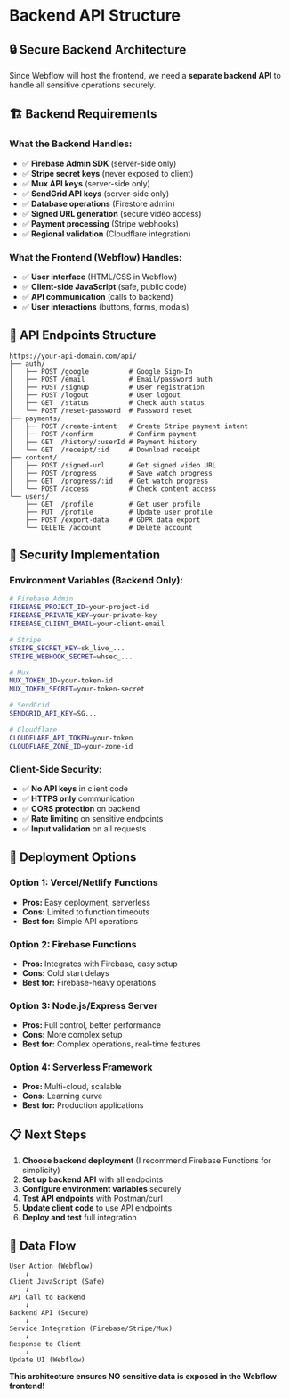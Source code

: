 # Backend API Structure

## 🔒 **Secure Backend Architecture**

Since Webflow will host the frontend, we need a **separate backend API** to handle all sensitive operations securely.

## 🏗️ **Backend Requirements**

### **What the Backend Handles:**
- ✅ **Firebase Admin SDK** (server-side only)
- ✅ **Stripe secret keys** (never exposed to client)
- ✅ **Mux API keys** (server-side only)
- ✅ **SendGrid API keys** (server-side only)
- ✅ **Database operations** (Firestore admin)
- ✅ **Signed URL generation** (secure video access)
- ✅ **Payment processing** (Stripe webhooks)
- ✅ **Regional validation** (Cloudflare integration)

### **What the Frontend (Webflow) Handles:**
- ✅ **User interface** (HTML/CSS in Webflow)
- ✅ **Client-side JavaScript** (safe, public code)
- ✅ **API communication** (calls to backend)
- ✅ **User interactions** (buttons, forms, modals)

## 📡 **API Endpoints Structure**

```
https://your-api-domain.com/api/
├── auth/
│   ├── POST /google          # Google Sign-In
│   ├── POST /email           # Email/password auth
│   ├── POST /signup          # User registration
│   ├── POST /logout          # User logout
│   ├── GET  /status          # Check auth status
│   └── POST /reset-password  # Password reset
├── payments/
│   ├── POST /create-intent   # Create Stripe payment intent
│   ├── POST /confirm         # Confirm payment
│   ├── GET  /history/:userId # Payment history
│   └── GET  /receipt/:id     # Download receipt
├── content/
│   ├── POST /signed-url      # Get signed video URL
│   ├── POST /progress        # Save watch progress
│   ├── GET  /progress/:id    # Get watch progress
│   └── POST /access          # Check content access
└── users/
    ├── GET  /profile         # Get user profile
    ├── PUT  /profile         # Update user profile
    ├── POST /export-data     # GDPR data export
    └── DELETE /account       # Delete account
```

## 🔐 **Security Implementation**

### **Environment Variables (Backend Only):**
```bash
# Firebase Admin
FIREBASE_PROJECT_ID=your-project-id
FIREBASE_PRIVATE_KEY=your-private-key
FIREBASE_CLIENT_EMAIL=your-client-email

# Stripe
STRIPE_SECRET_KEY=sk_live_...
STRIPE_WEBHOOK_SECRET=whsec_...

# Mux
MUX_TOKEN_ID=your-token-id
MUX_TOKEN_SECRET=your-token-secret

# SendGrid
SENDGRID_API_KEY=SG...

# Cloudflare
CLOUDFLARE_API_TOKEN=your-token
CLOUDFLARE_ZONE_ID=your-zone-id
```

### **Client-Side Security:**
- ✅ **No API keys** in client code
- ✅ **HTTPS only** communication
- ✅ **CORS protection** on backend
- ✅ **Rate limiting** on sensitive endpoints
- ✅ **Input validation** on all requests

## 🚀 **Deployment Options**

### **Option 1: Vercel/Netlify Functions**
- **Pros:** Easy deployment, serverless
- **Cons:** Limited to function timeouts
- **Best for:** Simple API operations

### **Option 2: Firebase Functions**
- **Pros:** Integrates with Firebase, easy setup
- **Cons:** Cold start delays
- **Best for:** Firebase-heavy operations

### **Option 3: Node.js/Express Server**
- **Pros:** Full control, better performance
- **Cons:** More complex setup
- **Best for:** Complex operations, real-time features

### **Option 4: Serverless Framework**
- **Pros:** Multi-cloud, scalable
- **Cons:** Learning curve
- **Best for:** Production applications

## 📋 **Next Steps**

1. **Choose backend deployment** (I recommend Firebase Functions for simplicity)
2. **Set up backend API** with all endpoints
3. **Configure environment variables** securely
4. **Test API endpoints** with Postman/curl
5. **Update client code** to use API endpoints
6. **Deploy and test** full integration

## 🔄 **Data Flow**

```
User Action (Webflow) 
    ↓
Client JavaScript (Safe)
    ↓
API Call to Backend
    ↓
Backend API (Secure)
    ↓
Service Integration (Firebase/Stripe/Mux)
    ↓
Response to Client
    ↓
Update UI (Webflow)
```

**This architecture ensures NO sensitive data is exposed in the Webflow frontend!**

